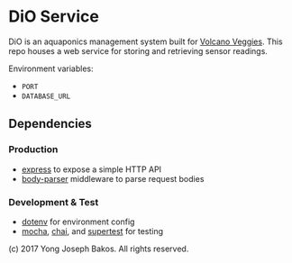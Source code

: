 # DiO Service

DiO is an aquaponics management system built for [Volcano Veggies](http://www.volcanoveggies.com). This repo houses a web service for storing and retrieving sensor readings.

Environment variables:

* `PORT`
* `DATABASE_URL`

## Dependencies

### Production

* [express](https://expressjs.com) to expose a simple HTTP API
* [body-parser](https://github.com/expressjs/body-parser) middleware to parse request bodies

### Development & Test

* [dotenv](https://www.npmjs.com/package/dotenv) for environment config
* [mocha](https://mochajs.org), [chai](http://chaijs.com/), and [supertest](https://www.npmjs.com/package/supertest) for testing

(c) 2017 Yong Joseph Bakos. All rights reserved.
